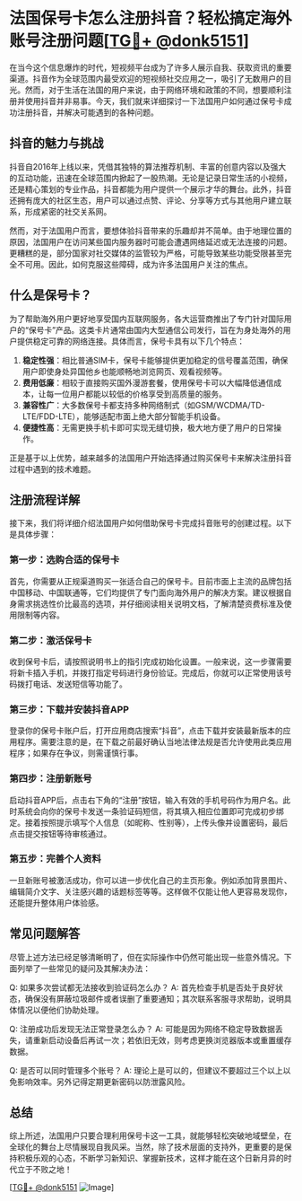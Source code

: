# 法国保号卡怎么注册抖音？轻松搞定海外账号注册问题[[TG💪+ @donk5151](https://t.me/s/donk5151)]

在当今这个信息爆炸的时代，短视频平台成为了许多人展示自我、获取资讯的重要渠道。抖音作为全球范围内最受欢迎的短视频社交应用之一，吸引了无数用户的目光。然而，对于生活在法国的用户来说，由于网络环境和政策的不同，想要顺利注册并使用抖音并非易事。今天，我们就来详细探讨一下法国用户如何通过保号卡成功注册抖音，并解决可能遇到的各种问题。

## 抖音的魅力与挑战

抖音自2016年上线以来，凭借其独特的算法推荐机制、丰富的创意内容以及强大的互动功能，迅速在全球范围内掀起了一股热潮。无论是记录日常生活的小视频，还是精心策划的专业作品，抖音都能为用户提供一个展示才华的舞台。此外，抖音还拥有庞大的社区生态，用户可以通过点赞、评论、分享等方式与其他用户建立联系，形成紧密的社交关系网。

然而，对于法国用户而言，要想体验抖音带来的乐趣却并不简单。由于地理位置的原因，法国用户在访问某些国内服务器时可能会遭遇网络延迟或无法连接的问题。更糟糕的是，部分国家对社交媒体的监管较为严格，可能导致某些功能受限甚至完全不可用。因此，如何克服这些障碍，成为许多法国用户关注的焦点。

## 什么是保号卡？

为了帮助海外用户更好地享受国内互联网服务，各大运营商推出了专门针对国际用户的“保号卡”产品。这类卡片通常由国内大型通信公司发行，旨在为身处海外的用户提供稳定可靠的网络连接。具体而言，保号卡具有以下几个特点：

1. **稳定性强**：相比普通SIM卡，保号卡能够提供更加稳定的信号覆盖范围，确保用户即使身处异国他乡也能顺畅地浏览网页、观看视频等。
2. **费用低廉**：相较于直接购买国外漫游套餐，使用保号卡可以大幅降低通信成本，让每一位用户都能以较低的价格享受到高质量的服务。
3. **兼容性广**：大多数保号卡都支持多种网络制式（如GSM/WCDMA/TD-LTE/FDD-LTE），能够适配市面上绝大部分智能手机设备。
4. **便捷性高**：无需更换手机卡即可实现无缝切换，极大地方便了用户的日常操作。

正是基于以上优势，越来越多的法国用户开始选择通过购买保号卡来解决注册抖音过程中遇到的技术难题。

## 注册流程详解

接下来，我们将详细介绍法国用户如何借助保号卡完成抖音账号的创建过程。以下是具体步骤：

### 第一步：选购合适的保号卡
首先，你需要从正规渠道购买一张适合自己的保号卡。目前市面上主流的品牌包括中国移动、中国联通等，它们均提供了专门面向海外用户的解决方案。建议根据自身需求挑选性价比最高的选项，并仔细阅读相关说明文档，了解清楚资费标准及使用限制等内容。

### 第二步：激活保号卡
收到保号卡后，请按照说明书上的指引完成初始化设置。一般来说，这一步骤需要将新卡插入手机，并拨打指定号码进行身份验证。完成后，你就可以正常使用该号码拨打电话、发送短信等功能了。

### 第三步：下载并安装抖音APP
登录你的保号卡账户后，打开应用商店搜索“抖音”，点击下载并安装最新版本的应用程序。需要注意的是，在下载之前最好确认当地法律法规是否允许使用此类应用程序；如果存在争议，则需谨慎行事。

### 第四步：注册新账号
启动抖音APP后，点击右下角的“注册”按钮，输入有效的手机号码作为用户名。此时系统会向你的保号卡发送一条验证码短信，将其填入相应位置即可完成初步绑定。接着按照提示填写个人信息（如昵称、性别等），上传头像并设置密码，最后点击提交按钮等待审核通过。

### 第五步：完善个人资料
一旦新账号被激活成功，你可以进一步优化自己的主页形象。例如添加背景图片、编辑简介文字、关注感兴趣的话题标签等等。这样做不仅能让他人更容易发现你，还能提升整体用户体验感。

## 常见问题解答

尽管上述方法已经足够清晰明了，但在实际操作中仍然可能出现一些意外情况。下面列举了一些常见的疑问及其解决办法：

Q: 如果多次尝试都无法接收到验证码怎么办？
A: 首先检查手机是否处于良好状态，确保没有屏蔽垃圾邮件或者误删了重要通知；其次联系客服寻求帮助，说明具体情况以便他们协助处理。

Q: 注册成功后发现无法正常登录怎么办？
A: 可能是因为网络不稳定导致数据丢失，请重新启动设备后再试一次；若依旧无效，则考虑更换浏览器版本或重置缓存数据。

Q: 是否可以同时管理多个账号？
A: 理论上是可以的，但建议不要超过三个以上以免影响效率。另外记得定期更新密码以防泄露风险。

## 总结

综上所述，法国用户只要合理利用保号卡这一工具，就能够轻松突破地域壁垒，在全球化的舞台上尽情展现自我风采。当然，除了技术层面的支持外，更重要的是保持积极乐观的心态，不断学习新知识、掌握新技术，这样才能在这个日新月异的时代立于不败之地！

[[TG💪+ @donk5151](https://t.me/s/donk5151) ![Image](https://i.postimg.cc/rwNCRYN7/Snipaste-2025-04-30-17-27-05.png)]